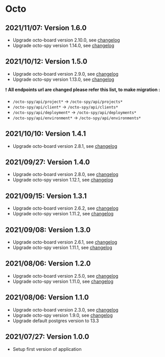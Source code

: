 # Octo

## 2021/11/07: Version 1.6.0

* Upgrade octo-board version 2.10.0, see [changelog](https://github.com/Zorin95670/octo-board/blob/2.10.0/CHANGELOG)
* Upgrade octo-spy version 1.14.0, see [changelog](https://github.com/Zorin95670/octo-spy/blob/1.14.0/CHANGELOG.md)

## 2021/10/12: Version 1.5.0

* Upgrade octo-board version 2.9.0, see [changelog](https://github.com/Zorin95670/octo-board/blob/2.9.0/CHANGELOG)
* Upgrade octo-spy version 1.13.0, see [changelog](https://github.com/Zorin95670/octo-spy/blob/1.13.0/CHANGELOG.md)

:heavy_exclamation_mark: **All endpoints url are changed please refer this list, to make migration :**

* `/octo-spy/api/project*` -> `/octo-spy/api/projects*`
* `/octo-spy/api/client*` -> `/octo-spy/api/clients*`
* `/octo-spy/api/deployment*` -> `/octo-spy/api/deployments*`
* `/octo-spy/api/environment*` -> `/octo-spy/api/environments*`

## 2021/10/10: Version 1.4.1

* Upgrade octo-board version 2.8.1, see [changelog](https://github.com/Zorin95670/octo-board/blob/2.8.1/CHANGELOG)

## 2021/09/27: Version 1.4.0

* Upgrade octo-board version 2.8.0, see [changelog](https://github.com/Zorin95670/octo-board/blob/2.8.0/CHANGELOG)
* Upgrade octo-spy version 1.12.1, see [changelog](https://github.com/Zorin95670/octo-spy/blob/1.12.1/CHANGELOG)

## 2021/09/15: Version 1.3.1

* Upgrade octo-board version 2.6.2, see [changelog](https://github.com/Zorin95670/octo-board/blob/2.6.2/CHANGELOG)
* Upgrade octo-spy version 1.11.2, see [changelog](https://github.com/Zorin95670/octo-spy/blob/1.11.2/CHANGELOG)

## 2021/09/08: Version 1.3.0

* Upgrade octo-board version 2.6.1, see [changelog](https://github.com/Zorin95670/octo-board/blob/2.6.1/CHANGELOG)
* Upgrade octo-spy version 1.11.1, see [changelog](https://github.com/Zorin95670/octo-spy/blob/1.11.1/CHANGELOG)

## 2021/08/06: Version 1.2.0

* Upgrade octo-board version 2.5.0, see [changelog](https://github.com/Zorin95670/octo-board/blob/2.5.0/CHANGELOG)
* Upgrade octo-spy version 1.11.0, see [changelog](https://github.com/Zorin95670/octo-spy/blob/1.11.0/CHANGELOG)

## 2021/08/06: Version 1.1.0

* Upgrade octo-board version 2.3.0, see [changelog](https://github.com/Zorin95670/octo-board/blob/2.3.0/CHANGELOG)
* Upgrade octo-spy version 1.9.0, see [changelog](https://github.com/Zorin95670/octo-spy/blob/1.9.0/CHANGELOG)
* Upgrade default postgres version to 13.3

## 2021/07/27: Version 1.0.0

* Setup first version of application
